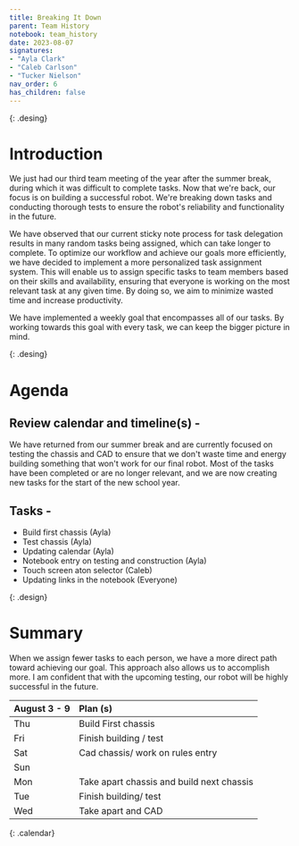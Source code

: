 ```yaml
---
title: Breaking It Down 
parent: Team History
notebook: team_history
date: 2023-08-07
signatures:
- "Ayla Clark"
- "Caleb Carlson"
- "Tucker Nielson"
nav_order: 6
has_children: false
---
```


{: .desing}
# Introduction

We just had our third team meeting of the year after the summer break, during which it was difficult to complete tasks. Now that we're back, our focus is on building a successful robot. We're breaking down tasks and conducting thorough tests to ensure the robot's reliability and functionality in the future.

We have observed that our current sticky note process for task delegation results in many random tasks being assigned, which can take longer to complete. To optimize our workflow and achieve our goals more efficiently, we have decided to implement a more personalized task assignment system. This will enable us to assign specific tasks to team members based on their skills and availability, ensuring that everyone is working on the most relevant task at any given time. By doing so, we aim to minimize wasted time and increase productivity.

We have implemented a weekly goal that encompasses all of our tasks. By working towards this goal with every task, we can keep the bigger picture in mind.

{: .desing}
# Agenda

## Review calendar and timeline(s) -

We have returned from our summer break and are currently focused on testing the chassis and CAD to ensure that we don't waste time and energy building something that won't work for our final robot. Most of the tasks have been completed or are no longer relevant, and we are now creating new tasks for the start of the new school year.

## Tasks -

* Build first chassis								(Ayla)
* Test chassis 								         (Ayla)
* Updating calendar 								(Ayla)
* Notebook entry on testing and construction 			(Ayla)
* Touch screen aton selector 						(Caleb) 
* Updating links in the notebook						(Everyone)

{: .design}
# Summary

When we assign fewer tasks to each person, we have a more direct path toward achieving our goal. This approach also allows us to accomplish more. I am confident that with the upcoming testing, our robot will be highly successful in the future. 

|  August 3 - 9  | Plan (s) |
|:---|:---|
| Thu | Build First chassis |
| Fri | Finish building / test |
| Sat | Cad chassis/ work on rules entry |
| Sun |  |
| Mon | Take apart chassis and build next chassis  |
| Tue | Finish building/ test |
| Wed | Take apart and CAD  |
{: .calendar}